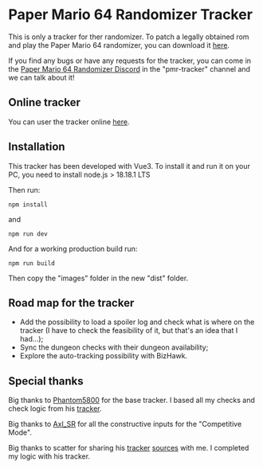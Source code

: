 # Paper Mario 64 Randomizer Tracker

This is only a tracker for ther randomizer. To patch a legally obtained rom and play the Paper Mario 64 randomizer, you can download it [here](https://pm64randomizer.com/).

If you find any bugs or have any requests for the tracker, you can come in the [Paper Mario 64 Randomizer Discord](https://discord.gg/4Z5G69ZNJg) in the "pmr-tracker" channel and we can talk about it!

## Online tracker

You can user the tracker online [here](https://pm64r-tracker.mryami.com/).

## Installation

This tracker has been developed with Vue3. To install it and run it on your PC, you need to install node.js > 18.18.1 LTS

Then run:

`npm install`

and

`npm run dev`

And for a working production build run:

`npm run build`

Then copy the "images" folder in the new "dist" folder.

## Road map for the tracker

-   Add the possibility to load a spoiler log and check what is where on the tracker (I have to check the feasibility of it, but that's an idea that I had...);
-   Sync the dungeon checks with their dungeon availability;
-   Explore the auto-tracking possibility with BizHawk.

## Special thanks

Big thanks to [Phantom5800](https://www.twitch.tv/phantom5800) for the base tracker. I based all my checks and check logic from his [tracker](https://pmr-tracker.phantom-games.com/).

Big thanks to [Axl_SR](https://www.twitch.tv/axl_sr) for all the constructive inputs for the "Competitive Mode".

Big thanks to scatter for sharing his [tracker](https://pmr-tracker.christianlegge.dev/) [sources](https://github.com/christianlegge/pmr-tracker-vue) with me. I completed my logic with his tracker.
